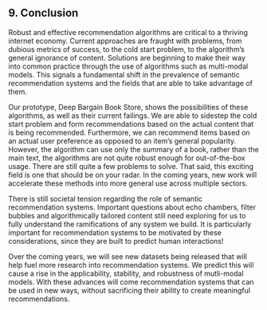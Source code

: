 ## 9. Conclusion

Robust and effective recommendation algorithms are critical to a
thriving internet economy. Current approaches are fraught with problems,
from dubious metrics of success, to the cold start problem, to the
algorithm’s general ignorance of content. Solutions are beginning to
make their way into common practice through the use of algorithms such
as multi-modal models. This signals a fundamental shift in the
prevalence of semantic recommendation systems and the fields that are
able to take advantage of them.

Our prototype, Deep Bargain Book Store, shows the possibilities of these
algorithms, as well as their current failings. We are able to sidestep
the cold start problem and form recommendations based on the actual
content that is being recommended. Furthermore, we can recommend items
based on an actual user preference as opposed to an item’s general
popularity. However, the algorithm can use only the summary of a book,
rather than the main text, the algorithms are not quite robust enough
for out-of-the-box usage. There are still quite a few problems to solve.
That said, this exciting field is one that should be on your radar. In
the coming years, new work will accelerate these methods into more
general use across multiple sectors.

There is still societal tension regarding the role of semantic
recommendation systems. Important questions about echo chambers, filter
bubbles and algorithmically tailored content still need exploring for us
to fully understand the ramifications of any system we build. It is
particularly important for recommendation systems to be motivated by
these considerations, since they are built to predict human
interactions!

Over the coming years, we will see new datasets being released that will
help fuel more research into recommendation systems. We predict this
will cause a rise in the applicability, stability, and robustness of
mutli-modal models. With these advances will come recommendation systems
that can be used in new ways, without sacrificing their ability to
create meaningful recommendations.
